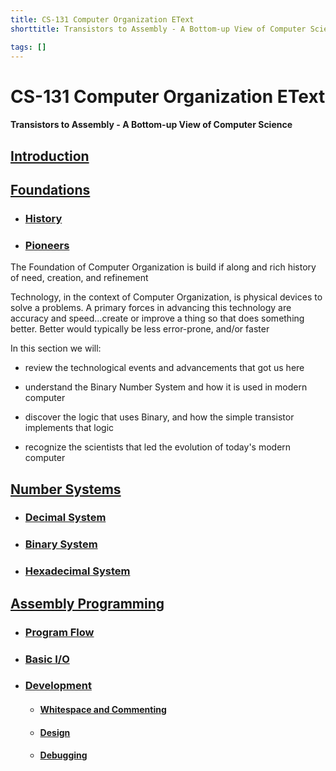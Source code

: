 ```yaml
---
title: CS-131 Computer Organization EText
shorttitle: Transistors to Assembly - A Bottom-up View of Computer Science

tags: []
---
```


# CS-131 Computer Organization EText
#### Transistors to Assembly - A Bottom-up View of Computer Science

## [Introduction](Introduction)

## [Foundations](Foundations)
- ### [History](Foundations/History)
- ### [Pioneers](Foundations/Pioneers)

The Foundation of Computer Organization is build if along and rich history of need, creation, and refinement

Technology, in the context of Computer Organization, is physical devices to solve a problems. A primary forces in advancing this technology are accuracy and speed...create or improve a thing so that does something better. Better would typically be less error-prone, and/or faster

In this section we will:

- review the technological events and advancements that got us here

- understand the Binary Number System and how it is used in modern computer

- discover the logic that uses Binary, and how the simple transistor implements that logic

- recognize the scientists that led the evolution of today's modern computer

## [Number Systems](NumberSystems)

- ### [Decimal System](NumberSystems/DecimalValues)
- ### [Binary System](NumberSystems/BinaryValues)
- ### [Hexadecimal System](NumberSystems/HexadecimalValues)

## [Assembly Programming](AssemblyProgramming)

- ### [Program Flow](AssemblyProgramming/ProgramFlow)
- ### [Basic I/O](AssemblyProgramming/BasicIO)
- ### [Development](AssemblyProgramming/Development)
    - #### [Whitespace and Commenting](AssemblyProgramming/Development/WhitespaceAndCommenting)
    - #### [Design](AssemblyProgramming/Development/Design)
    - #### [Debugging](AssemblyProgramming/Development/Debugging)
